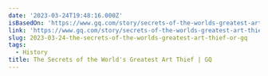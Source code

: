 ```yaml
---
date: '2023-03-24T19:48:16.000Z'
isBasedOn: 'https://www.gq.com/story/secrets-of-the-worlds-greatest-art-thief'
link: 'https://www.gq.com/story/secrets-of-the-worlds-greatest-art-thief'
slug: 2023-03-24-the-secrets-of-the-worlds-greatest-art-thief-or-gq
tags:
  - History
title: The Secrets of the World's Greatest Art Thief | GQ
---
```


